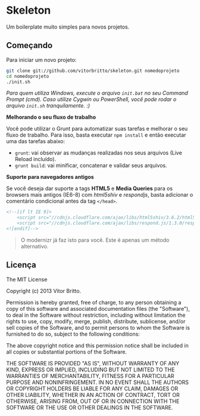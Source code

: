 # Skeleton

Um boilerplate muito simples para novos projetos.

## Começando

Para iniciar um novo projeto:

```bash
git clone git://github.com/vitorbritto/skeleton.git nomedoprojeto
cd nomedoprojeto
./init.sh
```

*Para quem utiliza Windows, execute o arquivo `init.bat` no seu Command Prompt (cmd). Caso utilize Cygwin ou PowerShell, você pode rodar o arquivo `init.sh` tranquilamente. :)*


**Melhorando o seu fluxo de trabalho**

Você pode utilizar o Grunt para automatizar suas tarefas e melhorar o seu fluxo de trabalho. Para isso, basta executar `npm install` e então executar uma das tarefas abaixo:

* `grunt`: vai observar as mudanças realizadas nos seus arquivos (Live Reload incluído).
* `grunt build`: vai minificar, concatenar e validar seus arquivos.

**Suporte para navegadores antigos**

Se você deseja dar suporte a tags **HTML5** e **Media Queries** para os browsers mais antigos (IE6-8) com *html5shiv* e *respondjs*, basta adicionar o comentário condicional antes da tag `</head>`.

```html
<!--[if lt IE 9]>
    <script src="//cdnjs.cloudflare.com/ajax/libs/html5shiv/3.6.2/html5shiv.min.js"></script>
    <script src="//cdnjs.cloudflare.com/ajax/libs/respond.js/1.3.0/respond.min.js"></script>
<![endif]-->
```

> O modernizr já faz isto para você. Este é apenas um método alternativo.

## Licença

The MIT License

Copyright (c) 2013 Vitor Britto.

Permission is hereby granted, free of charge, to any person obtaining a copy
of this software and associated documentation files (the "Software"), to deal
in the Software without restriction, including without limitation the rights
to use, copy, modify, merge, publish, distribute, sublicense, and/or sell
copies of the Software, and to permit persons to whom the Software is
furnished to do so, subject to the following conditions:

The above copyright notice and this permission notice shall be included in
all copies or substantial portions of the Software.

THE SOFTWARE IS PROVIDED "AS IS", WITHOUT WARRANTY OF ANY KIND, EXPRESS OR
IMPLIED, INCLUDING BUT NOT LIMITED TO THE WARRANTIES OF MERCHANTABILITY,
FITNESS FOR A PARTICULAR PURPOSE AND NONINFRINGEMENT. IN NO EVENT SHALL THE
AUTHORS OR COPYRIGHT HOLDERS BE LIABLE FOR ANY CLAIM, DAMAGES OR OTHER
LIABILITY, WHETHER IN AN ACTION OF CONTRACT, TORT OR OTHERWISE, ARISING FROM,
OUT OF OR IN CONNECTION WITH THE SOFTWARE OR THE USE OR OTHER DEALINGS IN
THE SOFTWARE.



